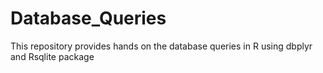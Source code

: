 # Database_Queries
This repository provides hands on the database queries in R using dbplyr and Rsqlite package
